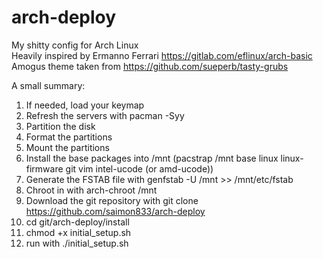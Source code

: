 # arch-deploy
My shitty config for Arch Linux <br>
Heavily inspired by Ermanno Ferrari https://gitlab.com/eflinux/arch-basic<br>
Amogus theme taken from https://github.com/sueperb/tasty-grubs

A small summary:

1. If needed, load your keymap
2. Refresh the servers with pacman -Syy
3. Partition the disk
4. Format the partitions
5. Mount the partitions
6. Install the base packages into /mnt (pacstrap /mnt base linux linux-firmware git vim intel-ucode (or amd-ucode))
7. Generate the FSTAB file with genfstab -U /mnt >> /mnt/etc/fstab
8. Chroot in with arch-chroot /mnt
9. Download the git repository with git clone https://github.com/saimon833/arch-deploy
10. cd git/arch-deploy/install
11. chmod +x initial_setup.sh
12. run with ./initial_setup.sh
